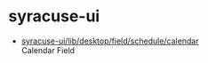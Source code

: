 # syracuse-ui

* [syracuse-ui/lib/desktop/field/schedule/calendar](lib/desktop/field/schedule/calendar.md)  
  Calendar Field
